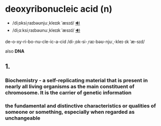 # deoxyribonucleic acid (n)

- /diˌɒksiˌraɪbəʊnjuːˌkleɪɪk ˈæsɪd/ [🔊](https://www.oxfordlearnersdictionaries.com/media/english/uk_pron/d/deo/deoxy/deoxyribonucleic_acid_1_gb_1.mp3)
- /diˌɑːksiˌraɪbəʊnuːˌkleɪɪk ˈæsɪd/ [🔊](https://www.oxfordlearnersdictionaries.com/media/english/us_pron/d/deo/deoxy/deoxyribonucleic_acid_1_us_2_rr.mp3)

de-o-xy-ri-bo-nu-cle-ic-a-cid /di-ˌɒk-si-ˌraɪ-bəʊ-njuːˌ-kleɪ-ɪk ˈæ-sɪd/

also **DNA**

## 1.

### Biochemistry - a self-replicating material that is present in nearly all living organisms as the main constituent of chromosome. It is the carrier of genetic information

### the fundamental and distinctive characteristics or qualities of someone or something, especially when regarded as unchangeable